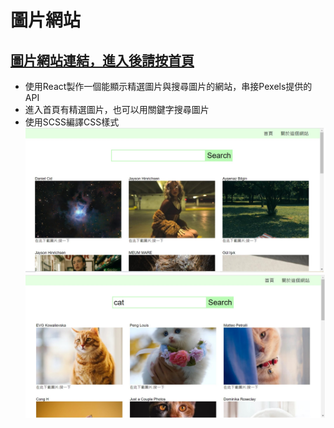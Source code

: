 # 圖片網站
## <a href="https://joanyu14.github.io/Project2-Image-Website/" target="blank">圖片網站連結，進入後請按首頁</a> 
- 使用React製作一個能顯示精選圖片與搜尋圖片的網站，串接Pexels提供的API
- 進入首頁有精選圖片，也可以用關鍵字搜尋圖片
- 使用SCSS編譯CSS樣式
![網站圖片1](/img1.jpg)
![網站圖片2](/img2.jpg)
